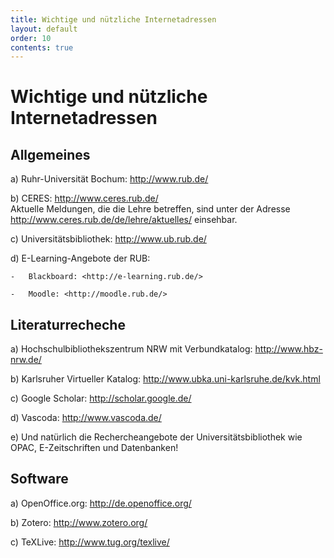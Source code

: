 ```yaml
---
title: Wichtige und nützliche Internetadressen
layout: default
order: 10
contents: true
---
```


# Wichtige und nützliche Internetadressen

## Allgemeines

a)  Ruhr-Universität Bochum: <http://www.rub.de/>

b)  CERES: <http://www.ceres.rub.de/>\
    Aktuelle Meldungen, die die Lehre betreffen, sind unter der Adresse <http://www.ceres.rub.de/de/lehre/aktuelles/> einsehbar.

c)  Universitätsbibliothek: <http://www.ub.rub.de/>

d)  E-Learning-Angebote der RUB:

    -   Blackboard: <http://e-learning.rub.de/>

    -   Moodle: <http://moodle.rub.de/>

## Literaturrecheche

a)  Hochschulbibliothekszentrum NRW mit Verbundkatalog: <http://www.hbz-nrw.de/>

b)  Karlsruher Virtueller Katalog: <http://www.ubka.uni-karlsruhe.de/kvk.html>

c)  Google Scholar: <http://scholar.google.de/>

d)  Vascoda: <http://www.vascoda.de/>

e)  Und natürlich die Rechercheangebote der Universitätsbibliothek wie OPAC, E-Zeitschriften und Datenbanken!

## Software

a)  OpenOffice.org: <http://de.openoffice.org/>

b)  Zotero: <http://www.zotero.org/>

c)  TeXLive: <http://www.tug.org/texlive/>


